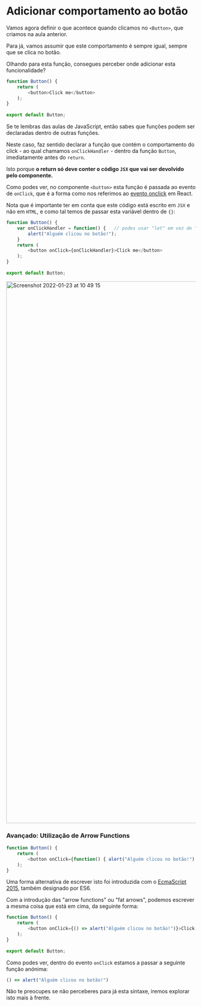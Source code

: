 # Adicionar comportamento ao botão

Vamos agora definir o que acontece quando clicamos no `<Button>`, que criamos na aula anterior.

Para já, vamos assumir que este comportamento é sempre igual, sempre que se clica no botão.

Olhando para esta função, consegues perceber onde adicionar esta funcionalidade?

```javascript
function Button() {
    return (
        <button>Click me</button>
    );
}
  
export default Button;
```

Se te lembras das aulas de JavaScript, então sabes que funções podem ser declaradas dentro de outras funções.

Neste caso, faz sentido declarar a função que contém o comportamento do click - ao qual chamamos `onClickHandler` - dentro da função `Button`, imediatamente antes do `return`.

Isto porque **o return só deve conter o código `JSX` que vai ser devolvido pelo componente.**


Como podes ver, no componente `<button>` esta função é passada ao evento de `onClick`, que é a forma como nos referimos ao [evento onclick](https://www.w3schools.com/jsref/event_onclick.asp) em React.

Nota que é importante ter em conta que este código está escrito em `JSX` e não em `HTML`, e como tal temos de passar esta variável dentro de `{}`:

```javascript
function Button() {
    var onClickHandler = function() {   // podes usar "let" em vez de "var"
        alert("Alguém clicou no botão!");
    }
    return (
        <button onClick={onClickHandler}>Click me</button>
    );
}
  
export default Button;
```

<img width="1439" alt="Screenshot 2022-01-23 at 10 49 15" src="https://user-images.githubusercontent.com/39055313/150675154-78b48605-3b66-48a0-a2eb-dcaa52295901.png">

### Avançado: Utilização de Arrow Functions


```javascript
function Button() {
    return (
        <button onClick={function() { alert("Alguém clicou no botão!") } }>Click me</button>
    );
}
```

Uma forma alternativa de escrever isto foi introduzida com o [EcmaScript 2015](https://www.w3schools.com/js/js_es6.asp), também designado por ES6.

Com a introdução das "arrow functions" ou "fat arrows", podemos escrever a mesma coisa que está em cima, da seguinte forma:

```javascript
function Button() {
    return (
        <button onClick={() => alert("Alguém clicou no botão!")}>Click me</button>
    );
}
  
export default Button;
```

Como podes ver, dentro do evento `onClick` estamos a passar a seguinte função anónima: 

```javascript
() => alert("Alguém clicou no botão!")
```

Não te preocupes se não perceberes para já esta síntaxe, iremos explorar isto mais à frente.
